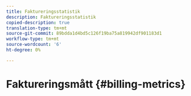 ```yaml
---
title: Faktureringsstatistik
description: Faktureringsstatistik
copied-description: true
translation-type: tm+mt
source-git-commit: 89bdda1d4bd5c126f19ba75a819942df901183d1
workflow-type: tm+mt
source-wordcount: '6'
ht-degree: 0%

---
```



# Faktureringsmått {#billing-metrics}

